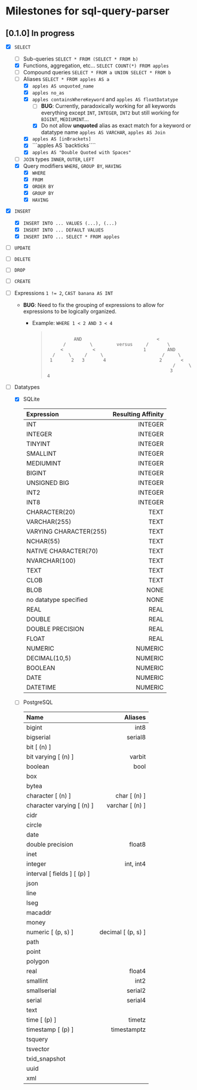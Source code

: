 # Milestones for sql-query-parser

## **[0.1.0]** In progress
- [x] `SELECT`
  - [ ] Sub-queries `SELECT * FROM (SELECT * FROM b)`
  - [x] Functions, aggregation, etc... `SELECT COUNT(*) FROM apples`
  - [ ] Compound queries `SELECT * FROM a UNION SELECT * FROM b`
  - [ ] Aliases `SELECT * FROM apples AS a`
    - [x] `apples AS unquoted_name`
    - [x] `apples no_as`
    - [x] `apples containsWhereKeyword` and `apples AS floatDatatype`
      - [ ] **BUG**: Currently, paradoxically working for all keywords everything except `INT`, `INTEGER`, `INT2` but still working for `BIGINT`, `MEDIUMINT`...
      - [x] Do not allow **unquoted** alias as exact match for a keyword or datatype name `apples AS VARCHAR`, `apples AS Join`
    - [x] `apples AS [inBrackets]`
    - [x] ```apples AS `backticks````
    - [x] `apples AS "Double Quoted with Spaces"`
  - [ ] `JOIN` types `INNER`, `OUTER`, `LEFT`
  - [x] Query modifiers `WHERE`, `GROUP BY`, `HAVING`
    - [x] `WHERE`
    - [x] `FROM`
    - [x] `ORDER BY`
    - [x] `GROUP BY`
    - [x] `HAVING`
- [x] `INSERT`
  - [x] `INSERT INTO ... VALUES (...), (...)`
  - [x] `INSERT INTO ... DEFAULT VALUES`
  - [x] `INSERT INTO ... SELECT * FROM apples`
- [ ] `UPDATE`
- [ ] `DELETE`
- [ ] `DROP`
- [ ] `CREATE`
- [ ] Expressions `1 != 2`, `CAST banana AS INT`
  - **BUG**: Need to fix the grouping of expressions to allow for expressions to be logically organized.
    - Example: `WHERE 1 < 2 AND 3 < 4`

      > ```
      >
      >           AND                            <
      >       /         \         versus     /       \
      >      <           <                  1        AND
      >   /     \     /     \                      /     \
      >  1       2   3       4                    2       <
      >                                                /     \
      >                                               3       4
      > ```

- [ ] Datatypes
  - [x] SQLite

    | Expression                  | Resulting Affinity |
    |:--------------------------- | ------------------:|
    | INT                         | INTEGER            |
    | INTEGER                     | INTEGER            |
    | TINYINT                     | INTEGER            |
    | SMALLINT                    | INTEGER            |
    | MEDIUMINT                   | INTEGER            |
    | BIGINT                      | INTEGER            |
    | UNSIGNED BIG                | INTEGER            |
    | INT2                        | INTEGER            |
    | INT8	                      | INTEGER            |
    | CHARACTER(20)               | TEXT               |
    | VARCHAR(255)                | TEXT               |
    | VARYING CHARACTER(255)      | TEXT               |
    | NCHAR(55)                   | TEXT               |
    | NATIVE CHARACTER(70)        | TEXT               |
    | NVARCHAR(100)               | TEXT               |
    | TEXT                        | TEXT               |
    | CLOB	                      | TEXT               |
    | BLOB                        | NONE               |
    | no datatype specified	      | NONE               |
    | REAL                        | REAL               |
    | DOUBLE                      | REAL               |
    | DOUBLE PRECISION            | REAL               |
    | FLOAT	                      | REAL               |
    | NUMERIC                     | NUMERIC            |
    | DECIMAL(10,5)               | NUMERIC            |
    | BOOLEAN                     | NUMERIC            |
    | DATE                        | NUMERIC            |
    | DATETIME	                  | NUMERIC            |

  - [ ] PostgreSQL

    | Name                        | Aliases            |
    |:--------------------------- | ------------------:|
    | bigint                      | int8	             |
    | bigserial	                  | serial8	           |
    | bit [ (n) ]	 	              |                    |
    | bit varying [ (n) ]	        | varbit	           |
    | boolean	                    | bool	             |
    | box	 	                      |                    |
    | bytea	 	                    |                    |
    | character [ (n) ]	          | char [ (n) ]       |
    | character varying [ (n) ]   |	varchar [ (n) ]    |
    | cidr                        |                    |
    | circle                      |                    |
    | date                        |                    |
    | double precision	          | float8             |
    | inet	 	                    |                    |
    | integer	                    | int, int4	         |
    | interval [ fields ] [ (p) ] |                    |
    | json                        |                    |
    | line	 	                    |                    |
    | lseg	                      |                    |
    | macaddr	                    |                    |
    | money	                      |                    |
    | numeric [ (p, s) ]          | decimal [ (p, s) ] |
    | path                        |                    |
    | point                       |                    |
    | polygon	                    |                    |
    | real	                      | float4             |
    | smallint                    | int2               |
    | smallserial	                | serial2            |
    | serial                      | serial4            |
    | text                        |                    |
    | time [ (p) ] 	              | timetz             |
    | timestamp [ (p) ]           | timestamptz	      |
    | tsquery                     |                    |
    | tsvector                    |                    |
    | txid_snapshot	              |                    |
    | uuid                        |                    |
    | xml                         |                    |
